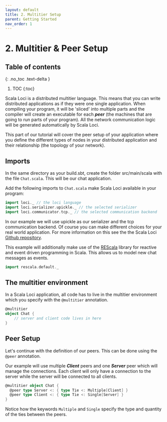 ```yaml
---
layout: default
title: 2. Multitier Setup
parent: Getting Started
nav_order: 1
---
```

<h1> 2. Multitier & Peer Setup</h1>

## Table of contents
{: .no_toc .text-delta }

1. TOC
{:toc}

Scala Loci is a distributed multitier language. This means that you can write distributed applications as if they were one single application. When compiling your program, it will be 'sliced' into multiple parts and the compiler will create an executable for each **_peer_** (the machines that are going to run parts of your program). All the network communication logic will be generated automatically by Scala Loci.

This part of our tutorial will cover the peer setup of your application where you define the different types of nodes in your distributed application and their relationship (the topology of your network).

## Imports
In the same directory as your build.sbt, create the folder src/main/scala with the file `Chat.scala`. This will be our chat application.

Add the following imports to `Chat.scala` make Scala Loci available in your program:

```scala
import loci._ // the loci language
import loci.serializer.upickle._ // the selected serializer
import loci.communicator.tcp._ // the selected communication backend
```

In our example we will use upickle as our serializer and the tcp communication backend. Of course you can make different choices for your real world application. For more information on this see the the Scala Loci [Github repository](https://github.com/scala-loci/scala-loci).

This example will additionally make use of the [REScala](https://github.com/rescala-lang/REScala) library for reactive and event driven programming in Scala. This allows us to model new chat messages as events.

```scala
import rescala.default._
```

## The multitier environment

In a Scala Loci application, all code has to live in the multitier environment which you specify with the `@multitier` annotation.

```scala
@multitier
object Chat {
    // server and client code lives in here
}
```

## Peer Setup

Let's continue with the definition of our peers. This can be done using the `@peer` annotation. 

Our example will use multiple **_Client_** peers and one **_Server_** peer which will manage the connections. Each client will only have a connection to the server while the server will be connected to all clients.

```scala
@multitier object Chat {
  @peer type Server <: { type Tie <: Multiple[Client] }
  @peer type Client <: { type Tie <: Single[Server] }
}
```

Notice how the keywords `Multiple` and `Single` specify the type and quantity of the ties between the peers.

<!-- TODO: managing connections at runtime -->

<!-- 
## multitier setup
To execute a multitier application all peers have to be initialized inside an `App`:
```scala
object Client extends App {
    multitier setup new Chat.Client {
        def connect = {
             connect[Chat.Server] { TCP("server-address", 12345)
            }
            .and(listen[Chat.Client] {TCP(12346)})
        }
    }
}
```
The above code initializes a Client which connects to a server with the address "server-address" and the port 12345. It also listens
for other Clients on port 12346. If it is only necessary to connect or listen, a shorter syntax can be used:
```scala
object Server extends App {
    multitier setup Chat.Server {
        def connect = listen[Chat.Client] {
            TCP(12345)
        }
    }
}
```


## Disconnecting from a remote
If it is necessary to disconnect from a peer it can be done by calling the `disconnect` method on the `remote` instance:
```scala
remote[Client].disconnect()
``` -->
